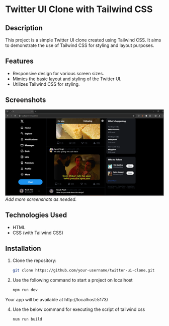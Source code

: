 # Twitter UI Clone with Tailwind CSS

## Description
This project is a simple Twitter UI clone created using Tailwind CSS. It aims to demonstrate the use of Tailwind CSS for styling and layout purposes.

## Features
- Responsive design for various screen sizes.
- Mimics the basic layout and styling of the Twitter UI.
- Utilizes Tailwind CSS for styling.

## Screenshots
![Screenshot 1](X-Clone.PNG)
*Add more screenshots as needed.*

## Technologies Used
- HTML
- CSS (with Tailwind CSS)

## Installation
1. Clone the repository:
   ```bash
   git clone https://github.com/your-username/twitter-ui-clone.git
2. Use the following command to start a project on localhost
   ```bash
   npm run dev
  Your app will be available at http://localhost:5173/

4. Use the below command for executing the script of tailwind css
   ```bash
   num run build
